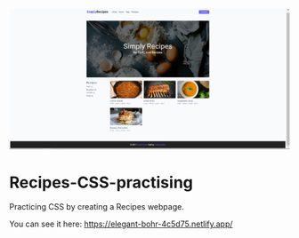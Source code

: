 <img  width=“964” alt="receipe" src="https://github.com/Alexandra2888/Recipes-CSS-practising/blob/master/recipe.png">


# Recipes-CSS-practising

Practicing CSS by creating a Recipes webpage.



You can see it here: https://elegant-bohr-4c5d75.netlify.app/
